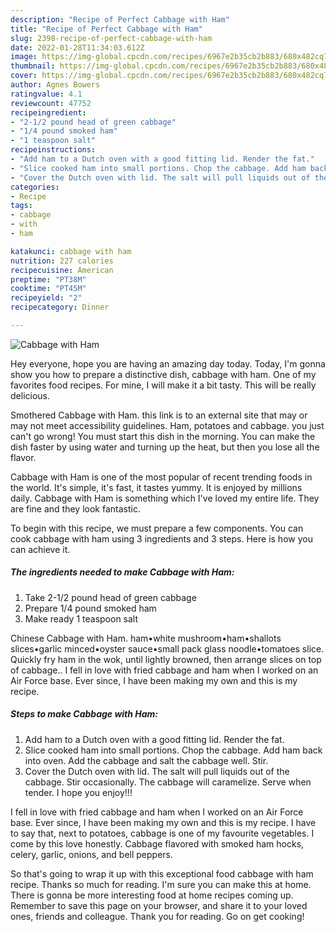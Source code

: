 ```yaml
---
description: "Recipe of Perfect Cabbage with Ham"
title: "Recipe of Perfect Cabbage with Ham"
slug: 2398-recipe-of-perfect-cabbage-with-ham
date: 2022-01-28T11:34:03.612Z
image: https://img-global.cpcdn.com/recipes/6967e2b35cb2b883/680x482cq70/cabbage-with-ham-recipe-main-photo.jpg
thumbnail: https://img-global.cpcdn.com/recipes/6967e2b35cb2b883/680x482cq70/cabbage-with-ham-recipe-main-photo.jpg
cover: https://img-global.cpcdn.com/recipes/6967e2b35cb2b883/680x482cq70/cabbage-with-ham-recipe-main-photo.jpg
author: Agnes Bowers
ratingvalue: 4.1
reviewcount: 47752
recipeingredient:
- "2-1/2 pound head of green cabbage"
- "1/4 pound smoked ham"
- "1 teaspoon salt"
recipeinstructions:
- "Add ham to a Dutch oven with a good fitting lid. Render the fat."
- "Slice cooked ham into small portions. Chop the cabbage. Add ham back into oven. Add the cabbage and salt the cabbage well. Stir."
- "Cover the Dutch oven with lid. The salt will pull liquids out of the cabbage. Stir occasionally. The cabbage will caramelize. Serve when tender. I hope you enjoy!!!"
categories:
- Recipe
tags:
- cabbage
- with
- ham

katakunci: cabbage with ham 
nutrition: 227 calories
recipecuisine: American
preptime: "PT38M"
cooktime: "PT45M"
recipeyield: "2"
recipecategory: Dinner

---
```



![Cabbage with Ham](https://img-global.cpcdn.com/recipes/6967e2b35cb2b883/680x482cq70/cabbage-with-ham-recipe-main-photo.jpg)

Hey everyone, hope you are having an amazing day today. Today, I'm gonna show you how to prepare a distinctive dish, cabbage with ham. One of my favorites food recipes. For mine, I will make it a bit tasty. This will be really delicious.

Smothered Cabbage with Ham. this link is to an external site that may or may not meet accessibility guidelines. Ham, potatoes and cabbage. you just can't go wrong! You must start this dish in the morning. You can make the dish faster by using water and turning up the heat, but then you lose all the flavor.

Cabbage with Ham is one of the most popular of recent trending foods in the world. It's simple, it's fast, it tastes yummy. It is enjoyed by millions daily. Cabbage with Ham is something which I've loved my entire life. They are fine and they look fantastic.


To begin with this recipe, we must prepare a few components. You can cook cabbage with ham using 3 ingredients and 3 steps. Here is how you can achieve it.

<!--inarticleads1-->

##### The ingredients needed to make Cabbage with Ham:

1. Take 2-1/2 pound head of green cabbage
1. Prepare 1/4 pound smoked ham
1. Make ready 1 teaspoon salt


Chinese Cabbage with Ham. ham•white mushroom•ham•shallots slices•garlic minced•oyster sauce•small pack glass noodle•tomatoes slice. Quickly fry ham in the wok, until lightly browned, then arrange slices on top of cabbage.. I fell in love with fried cabbage and ham when I worked on an Air Force base. Ever since, I have been making my own and this is my recipe. 

<!--inarticleads2-->

##### Steps to make Cabbage with Ham:

1. Add ham to a Dutch oven with a good fitting lid. Render the fat.
1. Slice cooked ham into small portions. Chop the cabbage. Add ham back into oven. Add the cabbage and salt the cabbage well. Stir.
1. Cover the Dutch oven with lid. The salt will pull liquids out of the cabbage. Stir occasionally. The cabbage will caramelize. Serve when tender. I hope you enjoy!!!


I fell in love with fried cabbage and ham when I worked on an Air Force base. Ever since, I have been making my own and this is my recipe. I have to say that, next to potatoes, cabbage is one of my favourite vegetables. I come by this love honestly. Cabbage flavored with smoked ham hocks, celery, garlic, onions, and bell peppers. 

So that's going to wrap it up with this exceptional food cabbage with ham recipe. Thanks so much for reading. I'm sure you can make this at home. There is gonna be more interesting food at home recipes coming up. Remember to save this page on your browser, and share it to your loved ones, friends and colleague. Thank you for reading. Go on get cooking!

